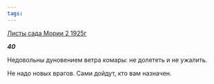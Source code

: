 ```yaml
---
tags:
---
```



[Листы сада Мории 2 1925г](/agni/1925)



___40___

Недовольны дуновением ветра комары: не долететь и не ужалить.   



Не надо новых врагов. Сами дойдут, кто вам назначен.   



